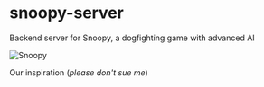 # snoopy-server
Backend server for Snoopy, a dogfighting game with advanced AI

![Snoopy](https://schulzmuseum.org/wp-content/uploads/2017/06/920608_FlyingAce-200.jpg)

Our inspiration (*please don't sue me*)
